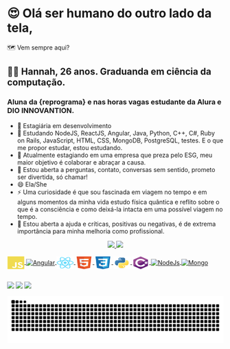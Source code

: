 # 😍 Olá ser humano do outro lado da tela,
 🗺️ Vem sempre aqui?
## 🙋‍♀️ Hannah, 26 anos. Graduanda em ciência da computação. 
### Aluna da {reprograma} e nas horas vagas estudante da Alura e DIO INNOVANTION.

- 🔭 Estagiária em desenvolvimento
- 🌱 Estudando NodeJS, ReactJS, Angular, Java, Python, C++, C#, Ruby on Rails, JavaScript, HTML, CSS, MongoDB, PostgreSQL, testes. E o que me propor estudar, estou estudando.
- 👯 Atualmente estagiando em uma empresa que preza pelo ESG, meu maior objetivo é colaborar e abraçar a causa.
- 💬 Estou aberta a perguntas, contato, conversas sem sentido, prometo ser divertida, só chamar!
- 😄 Ela/She
- ⚡ Uma curiosidade é que sou fascinada em viagem no tempo e em alguns momentos da minha vida estudo física quântica e reflito sobre o que é a consciência e como deixá-la intacta em uma possível viagem no tempo.
- 🤔 Estou aberta a ajuda e críticas, positivas ou negativas, é de extrema importância para minha melhoria como profissional.

<div align="center"> 
  <a href="https://github.com/HannahFreitas">
  <img height="180em" src="https://github-readme-stats.vercel.app/api?username=HannahFreitas&show_icons=true&theme=dracula&include_all_commits=true&count_private=true"/>
  <img height="180em" src="https://github-readme-stats.vercel.app/api/top-langs/?username=HannahFreitas&layout=compact&langs_count=7&theme=dracula"/>
</div>

<div style="display: inline_block"><br>
  <img align="center" alt="Js" height="30" width="40" src="https://raw.githubusercontent.com/devicons/devicon/master/icons/javascript/javascript-plain.svg">
  <img align="center" alt="Angular" height="30" width="40" src="https://cdn.jsdelivr.net/gh/devicons/devicon/icons/angularjs/angularjs-original.svg">
  <img align="center" alt="React" height="30" width="40" src="https://raw.githubusercontent.com/devicons/devicon/master/icons/react/react-original.svg">
  <img align="center" alt="HTML" height="30" width="40" src="https://raw.githubusercontent.com/devicons/devicon/master/icons/html5/html5-original.svg">
  <img align="center" alt="CSS" height="30" width="40" src="https://raw.githubusercontent.com/devicons/devicon/master/icons/css3/css3-original.svg">
  <img align="center" alt="Python" height="30" width="40" src="https://raw.githubusercontent.com/devicons/devicon/master/icons/python/python-original.svg">
  <img align="center" alt="Csharp" height="30" width="40" src="https://raw.githubusercontent.com/devicons/devicon/master/icons/csharp/csharp-original.svg">
  <img align="center" alt="NodeJs" height="30" width="40" src="https://cdn.jsdelivr.net/gh/devicons/devicon/icons/nodejs/nodejs-original.svg">
  <img align="center" alt="Mongo" height="30" width="40" src="https://cdn.jsdelivr.net/gh/devicons/devicon/icons/mongodb/mongodb-original-wordmark.svg">
</div>
  
##  
 
<div> 
  <a href="https://instagram.com/hannahcfreitas?utm_medium=copy_link" target="_blank"><img src="https://img.shields.io/badge/-Instagram-%23E4405F?style=for-the-badge&logo=instagram&logoColor=white" target="_blank"></a>
  <a href = "mailto:hannahcassia@gmail.com"><img src="https://img.shields.io/badge/-Gmail-%23333?style=for-the-badge&logo=gmail&logoColor=white" target="_blank"></a>
  <a href="https://www.linkedin.com/in/hannahcfreitas/" target="_blank"><img src="https://img.shields.io/badge/-LinkedIn-%230077B5?style=for-the-badge&logo=linkedin&logoColor=white" target="_blank"></a> 
 
  ![Snake animation](https://github.com/HannahFreitas/HannahFreitas/blob/output/github-contribution-grid-snake.svg)
 
</div>
